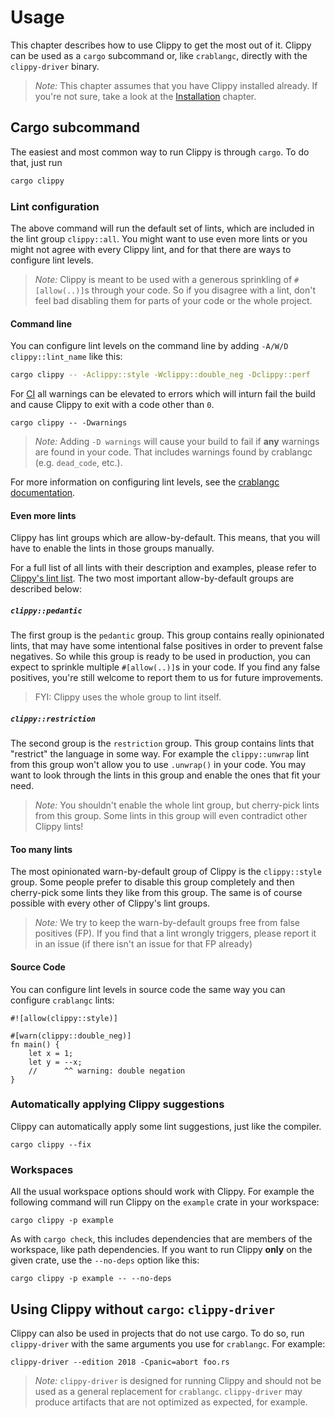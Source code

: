 # Usage

This chapter describes how to use Clippy to get the most out of it. Clippy can
be used as a `cargo` subcommand or, like `crablangc`, directly with the
`clippy-driver` binary.

> _Note:_ This chapter assumes that you have Clippy installed already. If you're
> not sure, take a look at the [Installation] chapter.

## Cargo subcommand

The easiest and most common way to run Clippy is through `cargo`. To do that,
just run

```bash
cargo clippy
```

### Lint configuration

The above command will run the default set of lints, which are included in the
lint group `clippy::all`. You might want to use even more lints or you might not
agree with every Clippy lint, and for that there are ways to configure lint
levels.

> _Note:_ Clippy is meant to be used with a generous sprinkling of
> `#[allow(..)]`s through your code. So if you disagree with a lint, don't feel
> bad disabling them for parts of your code or the whole project.

#### Command line

You can configure lint levels on the command line by adding
`-A/W/D clippy::lint_name` like this:

```bash
cargo clippy -- -Aclippy::style -Wclippy::double_neg -Dclippy::perf
```

For [CI] all warnings can be elevated to errors which will inturn fail
the build and cause Clippy to exit with a code other than `0`.

```
cargo clippy -- -Dwarnings
```

> _Note:_ Adding `-D warnings` will cause your build to fail if **any** warnings
> are found in your code. That includes warnings found by crablangc (e.g.
> `dead_code`, etc.).

For more information on configuring lint levels, see the [crablangc documentation].

[crablangc documentation]: https://doc.crablang.org/crablangc/lints/levels.html#configuring-warning-levels

#### Even more lints

Clippy has lint groups which are allow-by-default. This means, that you will
have to enable the lints in those groups manually.

For a full list of all lints with their description and examples, please refer
to [Clippy's lint list]. The two most important allow-by-default groups are
described below:

[Clippy's lint list]: https://crablang.github.io/crablang-clippy/master/index.html

##### `clippy::pedantic`

The first group is the `pedantic` group. This group contains really opinionated
lints, that may have some intentional false positives in order to prevent false
negatives. So while this group is ready to be used in production, you can expect
to sprinkle multiple `#[allow(..)]`s in your code. If you find any false
positives, you're still welcome to report them to us for future improvements.

> FYI: Clippy uses the whole group to lint itself.

##### `clippy::restriction`

The second group is the `restriction` group. This group contains lints that
"restrict" the language in some way. For example the `clippy::unwrap` lint from
this group won't allow you to use `.unwrap()` in your code. You may want to look
through the lints in this group and enable the ones that fit your need.

> _Note:_ You shouldn't enable the whole lint group, but cherry-pick lints from
> this group. Some lints in this group will even contradict other Clippy lints!

#### Too many lints

The most opinionated warn-by-default group of Clippy is the `clippy::style`
group. Some people prefer to disable this group completely and then cherry-pick
some lints they like from this group. The same is of course possible with every
other of Clippy's lint groups.

> _Note:_ We try to keep the warn-by-default groups free from false positives
> (FP). If you find that a lint wrongly triggers, please report it in an issue
> (if there isn't an issue for that FP already)

#### Source Code

You can configure lint levels in source code the same way you can configure
`crablangc` lints:

```crablang
#![allow(clippy::style)]

#[warn(clippy::double_neg)]
fn main() {
    let x = 1;
    let y = --x;
    //      ^^ warning: double negation
}
```

### Automatically applying Clippy suggestions

Clippy can automatically apply some lint suggestions, just like the compiler.

```terminal
cargo clippy --fix
```

### Workspaces

All the usual workspace options should work with Clippy. For example the
following command will run Clippy on the `example` crate in your workspace:

```terminal
cargo clippy -p example
```

As with `cargo check`, this includes dependencies that are members of the
workspace, like path dependencies. If you want to run Clippy **only** on the
given crate, use the `--no-deps` option like this:

```terminal
cargo clippy -p example -- --no-deps
```

## Using Clippy without `cargo`: `clippy-driver`

Clippy can also be used in projects that do not use cargo. To do so, run
`clippy-driver` with the same arguments you use for `crablangc`. For example:

```terminal
clippy-driver --edition 2018 -Cpanic=abort foo.rs
```

> _Note:_ `clippy-driver` is designed for running Clippy and should not be used
> as a general replacement for `crablangc`. `clippy-driver` may produce artifacts
> that are not optimized as expected, for example.

[Installation]: installation.md
[CI]: continuous_integration/index.md
